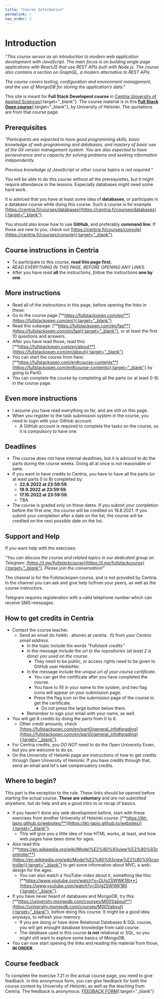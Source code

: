 ```yaml
---
title: "Course Information"
permalink: /
nav_order: 1
---
```


# Introduction

*"This course serves as an introduction to modern web application development with JavaScript. The main focus is on building single page applications with ReactJS that use REST APIs built with Node.js. The course also contains a section on GraphQL, a modern alternative to REST APIs.*

*The course covers testing, configuration and environment management, and the use of MongoDB for storing the application’s data."*

This site is meant for **Full Stack Developent course** in [Centria University of Applied Sciences](https://web.centria.fi/en){:target="_blank"}. The course material is in this [**Full Stack Open course**](https://fullstackopen.com/en){:target="_blank"}, by University of Helsinki. The quotations are from that course page.


## Prerequisites

*"Participants are expected to have good programming skills, basic knowledge of web programming and databases, and mastery of basic use of the Git version management system. You are also expected to have perseverance and a capacity for solving problems and seeking information independently.*

*Previous knowledge of JavaScript or other course topics is not required."*

You will be able to do this course without all the prerequisites, but it might require attendance in the lessons. Especially databases might need some hard work.

It is adviced that you have at least some idea of **databases**, or participate in a database course while doing this course. Such a course is for example [https://centria.fi/courses/databases](https://centria.fi/courses/databases){:target="_blank"}.

You should also know how to use **GitHub**, and preferably **command line**. If these are new to you, check out [https://centria.fi/courses/console](https://centria.fi/courses/console){:target="_blank"}.

## Course instructions in Centria

* To participate to this course, **read this page first.**
* *READ EVERYTHING IN THIS PAGE, BEFORE OPENING ANY LINKS.*
* After you have *read* **all** the instructions, *follow* the instructions **one by one**.

## More instructions

* Read all of the instructions in this page, before opening the links in these: 
* Go to the course page [**https://fullstackopen.com/en/**](https://fullstackopen.com/en/){:target="_blank"}
* Read this subpage: [**https://fullstackopen.com/en/faq**](https://fullstackopen.com/en/faq){:target="_blank"}, or at least the first 10 questions and answers.
* After you have read those, read this: [**https://fullstackopen.com/en/about**](https://fullstackopen.com/en/about){:target="_blank"}
* You can start the course from here: [**https://fullstackopen.com/en#course-contents**](https://fullstackopen.com/en#course-contents){:target="_blank"} by going to Part0.
* You can complete the course by completing all the parts (or at least 0-8) in the course page.

## Even more instructions

* I assume you have read everything so far, and are still on this page.
* When you register to the task submission system in the course, you need to login with your GitHub account.
  * A GitHub account is required to complete the tasks on the course, so it is compulsory to have one.

## Deadlines

* The course does not have internal deadlines, but it is adviced to do the parts during the course weeks. Doing all at once is not reasonable or sane.
* If you want to have credits to Centria, you have to have all the parts (or at least parts 0 to 8) completed by:
  * **22.8.2022 at 23:59:59**.
  * **19.9.2022 at 23:59:59**.
  * **17.10.2022 at 23:59:59**.
  * TBA
* The course is graded only on these dates. If you submit your completion before the first one, the course will be credited on 18.8.2021. If you submit your completion after a date on the list, the course will be credited on the next possible date on the list.

## Support and Help

If you want help with the exercises:

*"You can discuss the course and related topics in our dedicated group on Telegram: [https://t.me/fullstackcourse](https://t.me/fullstackcourse){:target="_blank"}. Please join the conversation!"* 

The channel is for the Fullstackopen course, and is not provided by Centria. In the channel you can ask and give help to/from your peers, as well as the course instructors.

Telegram requires registeration with a valid telephone number which can receive SMS-messages.

## How to get credits in Centria

* Contact the course teacher.
  * Send an email (to heikki . ahonen at centria . fi) from *your Centria email address*. 
    * In the topic include the words *"Fullstack credits"*
    * In the message include the *url to the repositories (at least 2 is done) you used on the course*.
      * They need to be public, or access rights need to be given to GitHub user *HeikkiHei*.
    * In the message include the *unique url of your course certificate*.
      * You can get the certificate after you have completed the course.
      * You have to fill in your name to the system, and two flag icons will appear on your submission page.
      * Press the flag icon on the submission page of the course to get the certificate.
        * Do not press the large button below them.
    * Remember to sign your email with your name, as well.
* You will get 8 credits by doing the parts from 0 to 8.  
  * Other credit amounts, check [https://fullstackopen.com/en/part0/general_info#grading](https://fullstackopen.com/en/part0/general_info#grading){:target="_blank"}.
* For Centria credits, you *DO NOT* need to do the Open University Exam, but you are welcome to do so.
* On the University of Helsinki page are instructions of how to get credits through Open University of Helsinki. If you have credits through that, send an email and let's see compensatory credits.

## Where to begin?

This part is the exception to the rule. These links should be opened before starting the actual course. **These are voluntary** and *are not submitted anywhere*, but do help and are a good intro to or recap of basics.

* If you haven't done any web development before, start with these exercises from another University of Helsinki course: [**https://tkt-lapio.github.io/websites/**](https://tkt-lapio.github.io/websites/){:target="_blank"}. 
  * This will give you a little idea of how HTML works, at least, and how web pages have been done for ages.
* Also read this [**https://en.wikipedia.org/wiki/Model%E2%80%93view%E2%80%93controller**](https://en.wikipedia.org/wiki/Model%E2%80%93view%E2%80%93controller){:target="_blank"} to get some information about MVC, a web-design for the ages. 
  * You can also watch a YouTube-video about it, something like this: [**https://www.youtube.com/watch?v=DUg2SWWK18I**](https://www.youtube.com/watch?v=DUg2SWWK18I){:target="_blank"}.
* If you have never heard of databases and MongoDB, try this: [**https://university.mongodb.com/courses/M001/about**](https://university.mongodb.com/courses/M001/about){:target="_blank"}, before doing this course. It might be a good idea anyways, to refresh your memory.
  * If you are doing or have done Relational Databases & SQL course, you will get enought database knowledge from said course.
  * The database used in this course **is not** relational or SQL, so you might still want to explore some basics of MongoDB.
* You can now start opening the links and reading the material from those, **IN ORDER**.


## Course feedback

To complete the exercise 7.21 in the actual course page, you need to give feedback. In this anonymous form, you can give feedback for both the course content by University of Helsinki, as well as the teaching from Centria. The feedback is anonymous: [FEEDBACK FORM](https://forms.office.com/Pages/ResponsePage.aspx?id=FebKrBeNpUy_xcjXmcLcLhPBiTAlrItIgtlIN5-5av5URTBUNk83RzFGNzVDTTZYWVA1NTA0WUc3SC4u){:target="_blank"}
